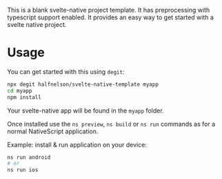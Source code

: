This is a blank svelte-native project template. It has preprocessing with typescript support enabled. It provides an easy way to get started with a svelte native project.

# Usage

You can get started with this using `degit`:

```bash
npx degit halfnelson/svelte-native-template myapp
cd myapp
npm install
```

Your svelte-native app will be found in the `myapp` folder.

Once installed use the `ns preview`, `ns build` or `ns run` commands as for a normal NativeScript application.

Example: install & run application on your device:

```bash
ns run android
# or
ns run ios
```
